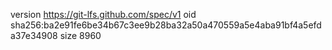 version https://git-lfs.github.com/spec/v1
oid sha256:ba2e91fe6be34b67c3ee9b28ba32a50a470559a5e4aba91bf4a5efda37e34908
size 8960
